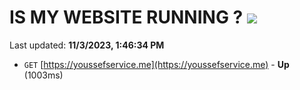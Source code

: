 # IS MY WEBSITE RUNNING ? [![](https://img.shields.io/static/v1?label=Sponsor&message=%E2%9D%A4&logo=GitHub&color=%23fe8e86)](https://github.com/sponsors/<username>)

Last updated: **11/3/2023, 1:46:34 PM**

- `GET` [https://youssefservice.me](https://youssefservice.me) - **Up** (1003ms)
